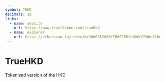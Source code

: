 ```yaml
---
symbol: THKD
decimals: 18
links:
  - name: website
    url: https://www.trusttoken.com/truehkd
  - name: explorer
    url: https://etherscan.io/token/0x0000852600CEB001E08e00bC008be620d60031F2
---
```


# TrueHKD

Tokenized version of the HKD
